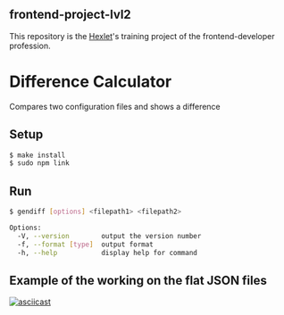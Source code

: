 ## frontend-project-lvl2

This repository is the [Hexlet](https://ru.hexlet.io/professions/frontend/projects/46)'s training project of the frontend-developer profession.

# Difference Calculator
Compares two configuration files and shows a difference

## Setup

```sh
$ make install
$ sudo npm link
```

## Run

```sh
$ gendiff [options] <filepath1> <filepath2>
```
```sh
Options:
  -V, --version        output the version number
  -f, --format [type]  output format
  -h, --help           display help for command
```
## Example of the working on the flat JSON files
[![asciicast](https://asciinema.org/a/qQK3qArtIRdCA1kvDbkmNBvg7.svg)](https://asciinema.org/a/qQK3qArtIRdCA1kvDbkmNBvg7)